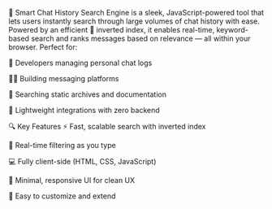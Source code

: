 💬 Smart Chat History Search Engine is a sleek, JavaScript-powered tool that lets users instantly search through large volumes of chat history with ease. Powered by an efficient 🔁 inverted index, it enables real-time, keyword-based search and ranks messages based on relevance — all within your browser.
Perfect for:

🧠 Developers managing personal chat logs

👨‍💻 Building messaging platforms

📁 Searching static archives and documentation

🧩 Lightweight integrations with zero backend

🔍 Key Features
⚡ Fast, scalable search with inverted index

🔎 Real-time filtering as you type

💻 Fully client-side (HTML, CSS, JavaScript)

🎯 Minimal, responsive UI for clean UX

🔧 Easy to customize and extend
